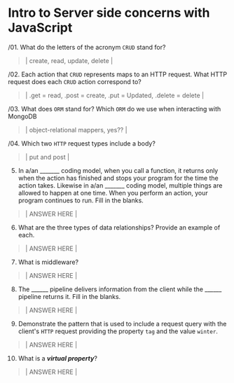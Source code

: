 # Intro to Server side concerns with JavaScript
/01. What do the letters of the acronym `CRUD` stand for?

  > | create, read, update, delete |

/02. Each action that `CRUD` represents maps to an HTTP request. What HTTP request does each `CRUD` action correspond to?

  > | .get = read, .post = create, .put = Updated, .delete = delete |

/03. What does `ORM` stand for? Which `ORM` do we use when interacting with MongoDB

  > | object-relational mappers, yes?? |

/04. Which two `HTTP` request types include a body?

  > | put and post |

05. In a/an _______ coding model, when you call a function, it returns only when the action has finished and stops your program for the time the action takes. Likewise in a/an _______ coding model, multiple things are allowed to happen at one time. When you perform an action, your program continues to run.  Fill in the blanks.

  > | ANSWER HERE |

06. What are the three types of data relationships? Provide an example of each.

  > | ANSWER HERE |

07. What is middleware?

  > | ANSWER HERE |

08. The ______ pipeline delivers information from the client while the ______ pipeline returns it. Fill in the blanks. 

  > | ANSWER HERE |

09. Demonstrate the pattern that is used to include a request query with the client's `HTTP` request providing the property `tag` and the value `winter`.

  > | ANSWER HERE |

10. What is a ***virtual property***?

  > | ANSWER HERE |
